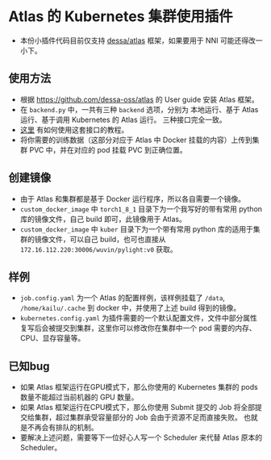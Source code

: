 # Atlas 的 Kubernetes 集群使用插件

* 本份小插件代码目前仅支持 [dessa/atlas](https://github.com/dessa-oss/atlas) 框架，如果要用于 NNI 可能还得改一小下。

## 使用方法

* 根据 https://github.com/dessa-oss/atlas 的 User guide 安装 Atlas 框架。
* 在 `backend.py` 中，一共有三种 `backend` 选项，分别为 本地运行、基于 Atlas 运行、基于调用 Kubernetes 的 Atlas 运行。
三种接口完全一致。
* [这里](https://docs.atlas.dessa.com/en/latest/) 有如何使用这套接口的教程。
* 将你需要的训练数据（这部分对应于 Atlas 中 Docker 挂载的内容）上传到集群 PVC 中，并在对应的 pod 挂载 PVC 到正确位置。

## 创建镜像

* 由于 Atlas 和集群都是基于 Docker 运行程序，所以各自需要一个镜像。
* `custom_docker_image` 中 `torch1_8_1` 目录下为一个我写好的带有常用 python 库的镜像文件，自己 build 即可，此镜像用于 Atlas。
* `custom_docker_image` 中 `kuber` 目录下为一个带有常用 python 库的适用于集群的镜像文件，可以自己 build，也可也直接从 `172.16.112.220:30006/wuvin/pylight:v0` 获取。

## 样例

* `job.config.yaml` 为一个 Atlas 的配置样例，该样例挂载了 `/data`, `/home/kailu/.cache` 到 docker 中，并使用了上述 build 得到的镜像。
* `kubernetes.config.yaml` 为插件需要的一个默认配置文件，文件中部分属性复写后会被提交到集群，这里你可以修改你在集群中一个 pod 需要的内存、CPU、显存容量等。

## 已知bug

* 如果 Atlas 框架运行在GPU模式下，那么你使用的 Kubernetes 集群的 pods 数量不能超过当前机器的 GPU 数量。
* 如果 Atlas 框架运行在CPU模式下，那么你使用 Submit 提交的 Job 将全部提交给集群，超过集群承受容量部分的 Job 会由于资源不足而直接失败。
也就是不再会有排队的机制。
* 要解决上述问题，需要等下一位好心人写一个 Scheduler 来代替 Atlas 原本的 Scheduler。

